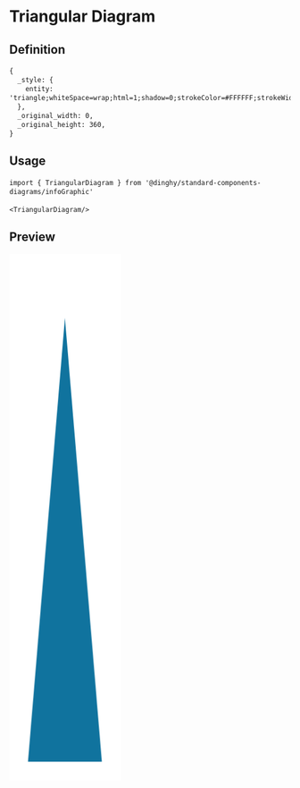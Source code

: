 # Triangular Diagram

## Definition

```
{
  _style: { 
    entity: 'triangle;whiteSpace=wrap;html=1;shadow=0;strokeColor=#FFFFFF;strokeWidth=6;fillColor=#10739E;fontSize=16;fontColor=#FFFFFF;align=center;direction=north;fontStyle=1',
  },
  _original_width: 0,
  _original_height: 360,
}
```

## Usage

```
import { TriangularDiagram } from '@dinghy/standard-components-diagrams/infoGraphic'

<TriangularDiagram/>
```

## Preview

<img src="./triangular-diagram.png" width="200"/>
